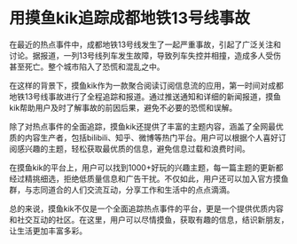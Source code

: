 # 用摸鱼kik追踪成都地铁13号线事故

在最近的热点事件中，成都地铁13号线发生了一起严重事故，引起了广泛关注和讨论。据报道，一列13号线列车发生故障，导致列车失控并相撞，造成多人受伤甚至死亡。整个城市陷入了恐慌和混乱之中。

在这样的背景下，摸鱼kik作为一款聚合阅读订阅信息流的应用，第一时间对成都地铁13号线事故进行了全程追踪和报道。通过推送通知和详细的新闻报道，摸鱼kik帮助用户及时了解事故的前因后果，避免不必要的恐慌和误解。

除了对热点事件的全面追踪，摸鱼kik还提供了丰富的主题内容，涵盖了全网最优质的内容生产者，包括bilibili、知乎、微博等热门平台。用户可以根据个人喜好订阅感兴趣的主题，轻松获取最优质的信息，避免信息过载和浪费时间。

在摸鱼kik的平台上，用户可以找到1000+好玩的兴趣主题，每一篇主题的更新都经过精挑细选，拒绝低质量信息和广告干扰。不仅如此，用户还可以加入官方摸鱼群，与志同道合的人们交流互动，分享工作和生活中的点点滴滴。

总的来说，摸鱼kik不仅是一个全面追踪热点事件的平台，更是一个提供优质内容和社交互动的社区。在这里，用户可以尽情摸鱼，获取有趣的信息，结识新朋友，让生活更加丰富多彩。

